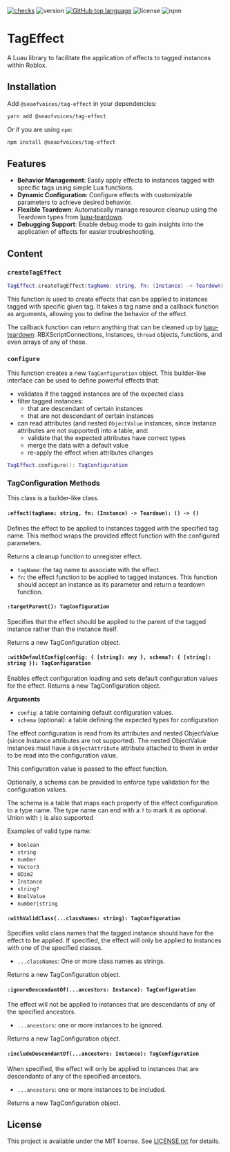 [![checks](https://github.com/seaofvoices/tag-effect/actions/workflows/test.yml/badge.svg)](https://github.com/seaofvoices/tag-effect/actions/workflows/test.yml)
![version](https://img.shields.io/github/package-json/v/seaofvoices/tag-effect)
[![GitHub top language](https://img.shields.io/github/languages/top/seaofvoices/tag-effect)](https://github.com/luau-lang/luau)
![license](https://img.shields.io/npm/l/@seaofvoices/tag-effect)
![npm](https://img.shields.io/npm/dt/@seaofvoices/tag-effect)

# TagEffect

A Luau library to facilitate the application of effects to tagged instances within Roblox.

## Installation

Add `@seaofvoices/tag-effect` in your dependencies:

```bash
yarn add @seaofvoices/tag-effect
```

Or if you are using `npm`:

```bash
npm install @seaofvoices/tag-effect
```

## Features

- **Behavior Management**: Easily apply effects to instances tagged with specific tags using simple Lua functions.
- **Dynamic Configuration**: Configure effects with customizable parameters to achieve desired behavior.
- **Flexible Teardown**: Automatically manage resource cleanup using the Teardown types from [luau-teardown](https://github.com/seaofvoices/luau-teardown).
- **Debugging Support**: Enable debug mode to gain insights into the application of effects for easier troubleshooting.

## Content

### `createTagEffect`

```lua
TagEffect.createTagEffect(tagName: string, fn: (Instance) -> Teardown): () -> ()
```

This function is used to create effects that can be applied to instances tagged with specific given tag. It takes a tag name and a callback function as arguments, allowing you to define the behavior of the effect.

The callback function can return anything that can be cleaned up by [luau-teardown](https://github.com/seaofvoices/luau-teardown): RBXScriptConnections, Instances, `thread` objects, functions, and even arrays of any of these.


### `configure`

This function creates a new `TagConfiguration` object. This builder-like interface can be used to define powerful effects that:

- validates if the tagged instances are of the expected class
- filter tagged instances:
    - that are descendant of certain instances
    - that are not descendant of certain instances
- can read attributes (and nested `ObjectValue` instances, since Instance attributes are not supported) into a table, and:
    - validate that the expected attributes have correct types
    - merge the data with a default value
    - re-apply the effect when attributes changes

```lua
TagEffect.configure(): TagConfiguration
```

### TagConfiguration Methods

This class is a builder-like class.

#### `:effect(tagName: string, fn: (Instance) -> Teardown): () -> ()`

Defines the effect to be applied to instances tagged with the specified tag name. This method wraps the provided effect function with the configured parameters.

Returns a cleanup function to unregister effect.

- `tagName`: the tag name to associate with the effect.
- `fn`: the effect function to be applied to tagged instances. This function should accept an instance as its parameter and return a teardown function.

#### `:targetParent(): TagConfiguration`

Specifies that the effect should be applied to the parent of the tagged instance rather than the instance itself.

Returns a new TagConfiguration object.

#### `:withDefaultConfig(config: { [string]: any }, schema?: { [string]: string }): TagConfiguration`

Enables effect configuration loading and sets default configuration values for the effect. Returns a new TagConfiguration object.

**Arguments**
- `config`: a table containing default configuration values.
- `schema` (optional): a table defining the expected types for configuration

The effect configuration is read from its attributes and nested ObjectValue (since Instance attributes are not supported). The nested ObjectValue instances must have a `ObjectAttribute` attribute attached to them in order to be read into the configuration value.

This configuration value is passed to the effect function.

Optionally, a schema can be provided to enforce type validation for the configuration values.

The schema is a table that maps each property of the effect configuration to a type name. The type name can end with a `?` to mark it as optional. Union with `|` is also supported

Examples of valid type name:

- `boolean`
- `string`
- `number`
- `Vector3`
- `UDim2`
- `Instance`
- `string?`
- `BoolValue`
- `number|string`

#### `:withValidClass(...classNames: string): TagConfiguration`

Specifies valid class names that the tagged instance should have for the effect to be applied. If specified, the effect will only be applied to instances with one of the specified classes.

- `...classNames`: One or more class names as strings.

Returns a new TagConfiguration object.

#### `:ignoreDescendantOf(...ancestors: Instance): TagConfiguration`

The effect will not be applied to instances that are descendants of any of the specified ancestors.

- `...ancestors`: one or more instances to be ignored.

Returns a new TagConfiguration object.

#### `:includeDescendantOf(...ancestors: Instance): TagConfiguration`

When specified, the effect will only be applied to instances that are descendants of any of the specified ancestors.

- `...ancestors`: one or more instances to be included.

Returns a new TagConfiguration object.

## License

This project is available under the MIT license. See [LICENSE.txt](LICENSE.txt) for details.
